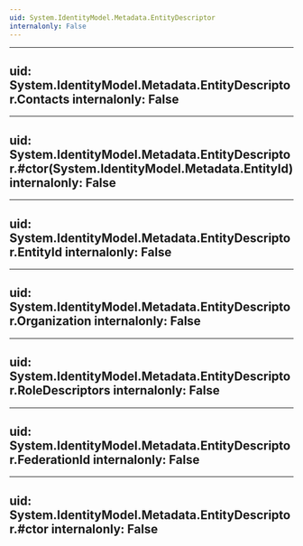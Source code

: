 ```yaml
---
uid: System.IdentityModel.Metadata.EntityDescriptor
internalonly: False
---
```


---
uid: System.IdentityModel.Metadata.EntityDescriptor.Contacts
internalonly: False
---

---
uid: System.IdentityModel.Metadata.EntityDescriptor.#ctor(System.IdentityModel.Metadata.EntityId)
internalonly: False
---

---
uid: System.IdentityModel.Metadata.EntityDescriptor.EntityId
internalonly: False
---

---
uid: System.IdentityModel.Metadata.EntityDescriptor.Organization
internalonly: False
---

---
uid: System.IdentityModel.Metadata.EntityDescriptor.RoleDescriptors
internalonly: False
---

---
uid: System.IdentityModel.Metadata.EntityDescriptor.FederationId
internalonly: False
---

---
uid: System.IdentityModel.Metadata.EntityDescriptor.#ctor
internalonly: False
---
